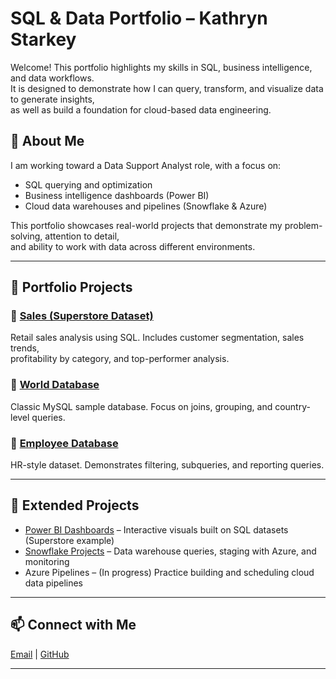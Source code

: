 # SQL & Data Portfolio – Kathryn Starkey  

Welcome! This portfolio highlights my skills in SQL, business intelligence, and data workflows.  
It is designed to demonstrate how I can query, transform, and visualize data to generate insights,  
as well as build a foundation for cloud-based data engineering.  

## 📌 About Me  
I am working toward a Data Support Analyst role, with a focus on:  
- SQL querying and optimization  
- Business intelligence dashboards (Power BI)  
- Cloud data warehouses and pipelines (Snowflake & Azure)  

This portfolio showcases real-world projects that demonstrate my problem-solving, attention to detail,  
and ability to work with data across different environments.  

---

## 📂 Portfolio Projects  

### 🔹 [Sales (Superstore Dataset)](sales/README.md)  
Retail sales analysis using SQL. Includes customer segmentation, sales trends,  
profitability by category, and top-performer analysis.  

### 🔹 [World Database](world/README.md)  
Classic MySQL sample database. Focus on joins, grouping, and country-level queries.  

### 🔹 [Employee Database](employee/README.md)  
HR-style dataset. Demonstrates filtering, subqueries, and reporting queries.  

---

## 📂 Extended Projects  

- [Power BI Dashboards](./sales/powerbi) – Interactive visuals built on SQL datasets (Superstore example)  
- [Snowflake Projects](./snowflake) – Data warehouse queries, staging with Azure, and monitoring  
- Azure Pipelines – (In progress) Practice building and scheduling cloud data pipelines  

---

## 📫 Connect with Me  
[Email](kathrynstarkey.data@gmail.com) | [GitHub](https://github.com/kattanalytics)  

---

